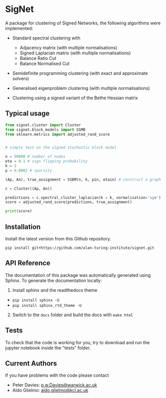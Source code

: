 # SigNet
A package for clustering of Signed Networks, the following algorithms were implemented:

- Standard spectral clustering with
  - Adjacency matrix (with multiple normalisations)
  - Signed Laplacian matrix (with multiple normalisations)
  - Balance Ratio Cut
  - Balance Normalised Cut
  
- Semidefinite programming clustering (with exact and approximate solvers)

- Generalised eigenproblem clustering (with multiple normalisations)

- Clustering using a signed variant of the Bethe Hessian matrix

## Typical usage

```python
from signet.cluster import Cluster 
from signet.block_models import SSMB
from sklearn.metrics import adjusted_rand_score


# simple test on the signed stochastic block model 

n = 50000 # number of nodes
eta = 0.1 # sign flipping probability
k = 2
p = 0.0002 # sparsity

(Ap, An), true_assignment = SSBM(n, k, pin, etain) # construct a graph

c = Cluster((Ap, An))

predictions = c.spectral_cluster_laplacian(k = k, normalisation='sym') # cluster with the signed laplacian
score = adjusted_rand_score(predictions, true_assignment)

print(score)
```


## Installation

Install the latest version from this Github repository.

```
pip install git+https://github.com/alan-turing-institute/signet.git
```


## API Reference

The documentation of this package was automatically generated using Sphinx. To generate
the documentation locally:
1. Install sphinx and the readthedocs theme
  - `pip install sphinx -U`
  - `pip install sphinx_rtd_theme -U`
2. Switch to the `docs` folder and build the docs with `make html`

## Tests

To check that the code is working for you, try to download and run the jupyter notebook inside the "tests" folder.

## Current Authors

If you have problems with the code please contact

- Peter Davies: p.w.Davies@warwick.ac.uk
- Aldo Glielmo: aldo.glielmo@kcl.ac.uk
